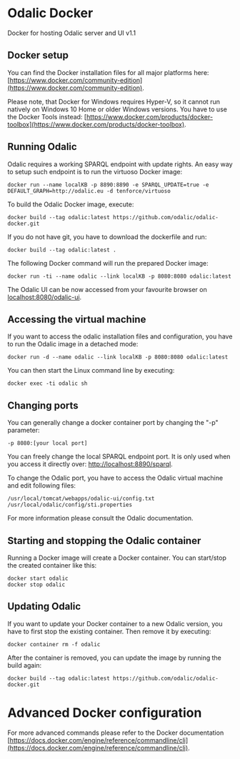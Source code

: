 # Odalic Docker
Docker for hosting Odalic server and UI v1.1

## Docker setup
You can find the Docker installation files for all major platforms here: [https://www.docker.com/community-edition](https://www.docker.com/community-edition).

Please note, that Docker for Windows requires Hyper-V, so it cannot run natively on Windows 10 Home or older Windows versions. You have to use the Docker Tools instead: [https://www.docker.com/products/docker-toolbox](https://www.docker.com/products/docker-toolbox).

## Running Odalic

Odalic requires a working SPARQL endpoint with update rights. An easy way to setup such endpoint is to run the virtuoso Docker image:

```
docker run --name localKB -p 8890:8890 -e SPARQL_UPDATE=true -e DEFAULT_GRAPH=http://odalic.eu -d tenforce/virtuoso
```

To build the Odalic Docker image, execute:    

```
docker build --tag odalic:latest https://github.com/odalic/odalic-docker.git
```

If you do not have git, you have to download the dockerfile and run:

```
docker build --tag odalic:latest .
```

The following Docker command will run the prepared Docker image:

```
docker run -ti --name odalic --link localKB -p 8080:8080 odalic:latest
```

The Odalic UI can be now accessed from your favourite browser on [localhost:8080/odalic-ui](http://localhost:8080/odalic-ui).

## Accessing the virtual machine

If you want to access the odalic installation files and configuration, you have to run the Odalic image in a detached mode:

```
docker run -d --name odalic --link localKB -p 8080:8080 odalic:latest
```

You can then start the Linux command line by executing:

```
docker exec -ti odalic sh
```

## Changing ports

You can generally change a docker container port by changing the "-p" parameter:

```
-p 8080:[your local port]
```

You can freely change the local SPARQL endpoint port. It is only used when you access it directly over: [http://localhost:8890/sparql](http://localhost:8890/sparql).

To change the Odalic port, you have to access the Odalic virtual machine and edit following files:

```
/usr/local/tomcat/webapps/odalic-ui/config.txt
/usr/local/odalic/config/sti.properties
```

For more information please consult the Odalic documentation.

## Starting and stopping the Odalic container

Running a Docker image will create a Docker container. You can start/stop the created container like this:

```
docker start odalic
docker stop odalic
```

## Updating Odalic

If you want to update your Docker container to a new Odalic version, you have to first stop the existing container. Then remove it by executing:

```
docker container rm -f odalic
```

After the container is removed, you can update the image by running the build again:

```
docker build --tag odalic:latest https://github.com/odalic/odalic-docker.git
```

# Advanced Docker configuration

For more advanced commands please refer to the Docker documentation [https://docs.docker.com/engine/reference/commandline/cli](https://docs.docker.com/engine/reference/commandline/cli).
